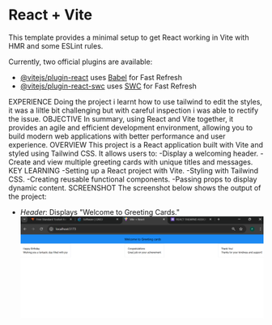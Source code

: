 # React + Vite

This template provides a minimal setup to get React working in Vite with HMR and some ESLint rules.

Currently, two official plugins are available:

- [@vitejs/plugin-react](https://github.com/vitejs/vite-plugin-react/blob/main/packages/plugin-react/README.md) uses [Babel](https://babeljs.io/) for Fast Refresh
- [@vitejs/plugin-react-swc](https://github.com/vitejs/vite-plugin-react-swc) uses [SWC](https://swc.rs/) for Fast Refresh


EXPERIENCE
 Doing the project i learnt how to use tailwind to edit the styles, it was a liltle bit challenging but with careful inspection i was able to rectify the issue.
 OBJECTIVE
 In summary, using React and Vite together, it provides an agile and efficient development environment, allowing you to build modern web applications with better performance and user experience.
 OVERVIEW
This project is a React application built with Vite and styled using Tailwind CSS. It allows users to:
-Display a welcoming header.
-Create and view multiple greeting cards with unique titles and messages.
KEY LEARNING
-Setting up a React project with Vite.
-Styling with Tailwind CSS.
-Creating reusable functional components.
-Passing props to display dynamic content.
SCREENSHOT
The screenshot below shows the output of the project:

- *Header*: Displays "Welcome to Greeting Cards."  
  ![Header Screenshot](./images/screenshot.png)

